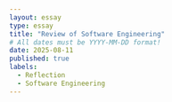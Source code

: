 ```yaml
---
layout: essay
type: essay
title: "Review of Software Engineering"
# All dates must be YYYY-MM-DD format!
date: 2025-08-11
published: true
labels:
  - Reflection
  - Software Engineering
---
```


